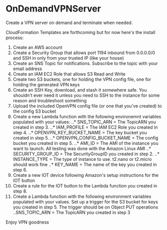 # OnDemandVPNServer
Create a VPN server on demand and terminate when needed.

CloudFormation Templates are forthcoming but for now here's the install process:

1. Create an AWS account
2. Create a Security Group that allows port 1194 inbound from 0.0.0.0/0 and SSH in only from your trusted IP (like your house)
3. Create an SNS Topic for notifications. Subscribe to the topic with your email address
4. Create an IAM EC2 Role that allows S3 Read and Write
5. Create two S3 buckets, one for holding the VPN config file, one for holding the generated VPN keys
6. Create an SSH Key, download, and stash it somewhere safe. You shouldn't ever need it unless you need to SSH to the instance for some reason and troubleshoot something
7. Upload the included OpenVPN config file (or one that you've created) to the config S3 bucket
8. Create a new Lambda function with the following environemnt variables populated with your values:
  ..* SNS_TOPIC_ARN = The TopicARN you created in step 3.
  ..* IAM_PROFILE = The IAM EC2 Role you created in step 4.
  ..* OPENVPN_KEY_BUCKET_NAME = The key bucket you created in step 5.
  ..* OPENVPN_CONFIG_BUCKET_NAME = The config bucket you created in step 5.
  ..* AMI_ID = The AMI of the instance you want to launch. All testing was done with the Amazon Linux AMI
  ..* SECURITY_GROUP_ID = The SecurityGroupID you created in step 2.
  ..* INSTANCE_TYPE = The type of instance to use. t2.nano or t2.micro should work fine
  ..* KEY_NAME = The name of the key you created in step 6.   
9. Create a new IOT device following Amazon's setup instructions for the IOT button
10. Create a rule for the IOT button to the Lambda function you created in step 8.
11. Create a Lambda function with the following environment variables populated with your values. Set up a trigger for the S3 bucket for keys you created in step 5. The trigger should be on Object PUT operations
   ..SNS_TOPIC_ARN = The TopicARN you created in step 3
 
 Enjoy VPN goodness

